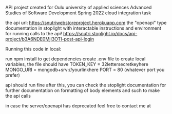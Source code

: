 API project created for Oulu university of applied sciences 
Advanced Studies of Software Development Spring 2022 cloud integration task

the api url:
https://snutriwebstoreproject.herokuapp.com
the "openapi" type documentation in stoplight with interactable instructions
and environment for running calls to the api!
https://snutri.stoplight.io/docs/api-project/b3A6NDE0MjI3OTI-post-api-login

Running this code in local:

run npm install to get dependencies
create .env file to create local variables, the file should have
    TOKEN_KEY = 32lettersecretkeyhere
    MONGO_URI = mongodb+srv://yourlinkhere
    PORT = 80 (whatever port you prefer)

api should run fine after this, you can check the stoplight documentation for further 
documentation on formatting of body elements and such to make the api calls

in case the server/openapi has deprecated feel free to contact me at